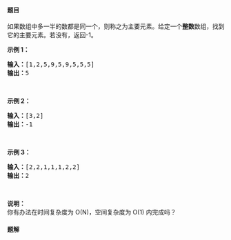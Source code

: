 #### 题目
<p>如果数组中多一半的数都是同一个，则称之为主要元素。给定一个<strong>整数</strong>数组，找到它的主要元素。若没有，返回-1。</p>

<p><strong>示例 1：</strong></p>

<pre><strong>输入：</strong>[1,2,5,9,5,9,5,5,5]
<strong>输出：</strong>5</pre>

<p>&nbsp;</p>

<p><strong>示例 2：</strong></p>

<pre><strong>输入：</strong>[3,2]
<strong>输出：</strong>-1</pre>

<p>&nbsp;</p>

<p><strong>示例 3：</strong></p>

<pre><strong>输入：</strong>[2,2,1,1,1,2,2]
<strong>输出：</strong>2</pre>

<p>&nbsp;</p>

<p><strong>说明：</strong><br>
你有办法在时间复杂度为 O(N)，空间复杂度为 O(1) 内完成吗？</p>


 #### 题解